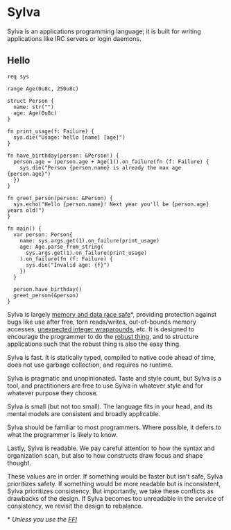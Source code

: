 # Sylva

Sylva is an applications programming language; it is built for writing
applications like IRC servers or login daemons.

## Hello

```sylva
req sys

range Age(0u8c, 250u8c)

struct Person {
  name: str("")
  age: Age(0u8c)
}

fn print_usage(f: Failure) {
  sys.die("Usage: hello [name] [age]")
}

fn have_birthday(person: &Person!) {
  person.age = (person.age + Age(1)).on_failure(fn (f: Failure) {
    sys.die("Person {person.name} is already the max age {person.age}")
  })
}

fn greet_person(person: &Person) {
  sys.echo("Hello {person.name}! Next year you'll be {person.age} years old!")
}

fn main() {
  var person: Person{
    name: sys.args.get(1).on_failure(print_usage)
    age: Age.parse_from_string(
      sys.args.get(1).on_failure(print_usage)
    ).on_failure(fn (f: Failure) {
      sys.die("Invalid age: {f}")
    })
  }

  person.have_birthday()
  greet_person(&person)
}
```

Sylva is largely [memory and data race safe](memory.html)\*, providing
protection against bugs like use after free, torn reads/writes, out-of-bounds
memory accesses, [unexpected integer wraparounds](numbers.html), etc. It is
designed to encourage the programmer to do the [robust thing](failure.html),
and to structure applications such that the robust thing is also the easy
thing.

Sylva is fast.  It is statically typed, compiled to native code ahead of time,
does not use garbage collection, and requires no runtime.

Sylva is pragmatic and unopinionated. Taste and style count, but Sylva is a
tool, and practitioners are free to use Sylva in whatever style and for
whatever purpose they choose.

Sylva is small (but not too small). The language fits in your head, and its
mental models are consistent and broadly applicable.

Sylva should be familiar to most programmers.  Where possible, it defers to
what the programmer is likely to know.

Lastly, Sylva is readable. We pay careful attention to how the syntax and
organization scan, but also to how constructs draw focus and shape thought.

These values are in order. If something would be faster but isn't safe, Sylva
prioritizes safety. If something would be more readable but is inconsistent,
Sylva prioritizes consistency. But importantly, we take these conflicts as
drawbacks of the design. If Sylva becomes too unreadable in the service of
consistency, we revisit the design to rebalance.

\* _Unless you use the [FFI](cffi.html)_
